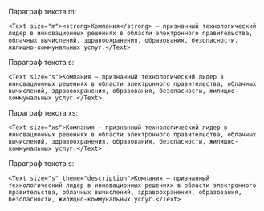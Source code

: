 Параграф текста m:

    <Text size="m"><strong>Компания</strong> – признанный технологический лидер в инновационных решениях в области электронного правительства, облачных вычислений, здравоохранения, образования, безопасности, жилищно-коммунальных услуг.</Text>
		
Параграф текста s:

    <Text size="s">Компания – признанный технологический лидер в инновационных решениях в области электронного правительства, облачных вычислений, здравоохранения, образования, безопасности, жилищно-коммунальных услуг.</Text>	
		
Параграф текста xs:

    <Text size="xs">Компания – признанный технологический лидер в инновационных решениях в области электронного правительства, облачных вычислений, здравоохранения, образования, безопасности, жилищно-коммунальных услуг.</Text>	
		
Параграф текста s:

    <Text size="s" theme="description">Компания – признанный технологический лидер в инновационных решениях в области электронного правительства, облачных вычислений, здравоохранения, образования, безопасности, жилищно-коммунальных услуг.</Text>		